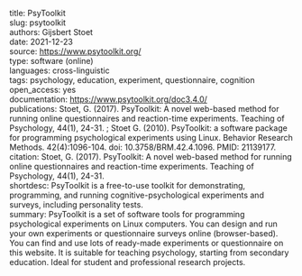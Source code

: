 title: PsyToolkit  
slug: psytoolkit  
authors: Gijsbert Stoet  
date: 2021-12-23  
source: https://www.psytoolkit.org/  
type: software (online)  
languages: cross-linguistic  
tags: psychology, education, experiment, questionnaire, cognition  
open_access: yes  
documentation: https://www.psytoolkit.org/doc3.4.0/  
publications: Stoet, G. (2017). PsyToolkit: A novel web-based method for running online questionnaires and reaction-time experiments. Teaching of Psychology, 44(1), 24-31. ; Stoet G. (2010). PsyToolkit: a software package for programming psychological experiments using Linux. Behavior Research Methods. 42(4):1096-104. doi: 10.3758/BRM.42.4.1096. PMID: 21139177.  
citation: Stoet, G. (2017). PsyToolkit: A novel web-based method for running online questionnaires and reaction-time experiments. Teaching of Psychology, 44(1), 24-31.  
shortdesc: PsyToolkit is a free-to-use toolkit for demonstrating, programming, and running cognitive-psychological experiments and surveys, including personality tests.  
summary: PsyToolkit is a set of software tools for programming psychological experiments on Linux computers. You can design and run your own experiments or questionnaire surveys online (browser-based). You can find and use lots of ready-made experiments or questionnaire on this website. It is suitable for teaching psychology, starting from secondary education. Ideal for student and professional research projects.  
